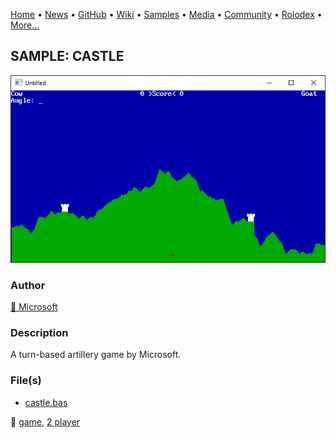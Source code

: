 [Home](https://qb64.com) • [News](../../news.md) • [GitHub](../../github.md) • [Wiki](../../wiki.md) • [Samples](../../samples.md) • [Media](../../media.md) • [Community](../../community.md) • [Rolodex](../../rolodex.md) • [More...](../../more.md)

## SAMPLE: CASTLE

![screenshot.png](img/screenshot.png)

### Author

[🐝 Microsoft](../microsoft.md) 

### Description

A turn-based artillery game by Microsoft.

### File(s)

* [castle.bas](src/castle.bas)

🔗 [game](../game.md), [2 player](../2-player.md)
